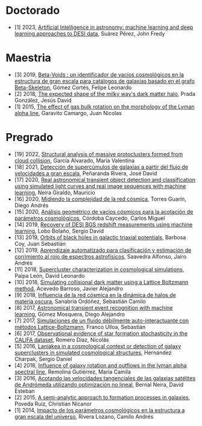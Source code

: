 Doctorado
=========

* [1] 2023, [Artificial Intelligence in astronomy: machine learning and deep learning approaches to DESI data](https://repositorio.uniandes.edu.co/entities/publication/2ee52e37-03e3-4f15-9946-2afa602f8e15),  Suárez Pérez, John Fredy 

Maestria
========

* [3] 2019, [Beta-Voids : un identificador de vacíos cosmológicos en la estructura de gran escala para catálogos de galaxias basado en el grafo Beta-Skeleton](https://repositorio.uniandes.edu.co/entities/publication/b3c5f2e7-25c7-4f20-8aa0-79943e247b55),  Gómez Cortés, Felipe Leonardo
* [2] 2018, [The expected shape of the milky way's dark matter halo](https://repositorio.uniandes.edu.co/entities/publication/279fb14d-95fe-4ccb-a7ae-783fe5a99343),  Prada González, Jesús David
* [1] 2015, [The effect of gas bulk rotation on the morphology of the Lyman alpha line](https://repositorio.uniandes.edu.co/entities/publication/e2c61411-36a6-4738-bae2-1e0f2be11f9b),  Garavito Camargo, Juan Nicolas 

Pregrado
========

* [19] 2022, [Structural analysis of massive protoclusters formed from cloud collision](https://repositorio.uniandes.edu.co/entities/publication/650e82cb-36f0-4ea1-a60f-ffc1f8b878e0),  García Alvarado, María Valentina 
* [18] 2021, [Detección de supercúmulos de galaxias a partir del flujo de velocidades a gran escala](https://repositorio.uniandes.edu.co/entities/publication/b162eb39-84b7-415d-9bef-c30f17d1b308), Peñaranda Rivera, José David
* [17] 2020, [Real astronomical transient object detection and classification using simulated light curves and real image sequences with machine learning](https://repositorio.uniandes.edu.co/entities/publication/6e6c3d40-be85-43c3-8065-ae8a822db86b),  Neira Giraldo, Mauricio 
* [16] 2020, [Midiendo la complejidad de la red cósmica](https://repositorio.uniandes.edu.co/entities/publication/fd80ead3-570b-432e-acad-f17a3e45a726), Torres Guarín, Diego Andrés 
* [15] 2020, [Análisis geométrico de vacíos cósmicos para la acotación de parámetros cosmológicos](https://repositorio.uniandes.edu.co/entities/publication/d0702050-e694-4f5d-be5b-7564122a9f54), Córdoba Caycedo, Carlos Miguel
* [14] 2019, [Recovery of DESI BGS redshift measurements using machine learning](https://repositorio.uniandes.edu.co/entities/publication/c5e22d3f-9a2e-4d9a-87d4-11fb05afbcb0),  Lobo Bolaño, Sergio David 
* [13] 2019, [Orbits of black holes in galactic triaxial potentials](https://repositorio.uniandes.edu.co/entities/publication/be19d642-d4fd-4848-b395-9861e07e400b),  Barbosa Coy, Juan Sebastián 
* [12] 2019, [Aprendizaje automatizado para clasificación y estimación de corrimiento al rojo de espectros astrofísicos](https://repositorio.uniandes.edu.co/entities/publication/4685d2c4-8f9a-4fb7-a7e1-8bb5f0a5829b), Saavedra Alfonso, Jairo Andrés
* [11] 2018, [Supercluster characterization in cosmological simulations](https://repositorio.uniandes.edu.co/entities/publication/351499b0-987a-4eb7-b6c5-3dafdd5a774d),  Paipa León, David Leonardo 
* [10] 2018, [Simulating collisional dark matter using a Lattice Boltzmann method](https://repositorio.uniandes.edu.co/entities/publication/55c251ea-c814-47f0-b507-ae5f293d0080), Acevedo Barroso, Javier Alejandro
* [9] 2018, [Influencia de la red cósmica en la dinámica de halos de materia oscura](https://repositorio.uniandes.edu.co/entities/publication/1e2abbe6-79d2-40c9-8164-ecead7ce6ffa),  Sanabria Ordóñez, Sebastián Camilo
* [8] 2017, [Astronomical transient event recognition with machine learning](https://repositorio.uniandes.edu.co/entities/publication/d5634f0a-6930-41d6-9aa8-a555bff75a7f),  Gómez Mosquera, Diego Alejandro 
* [7] 2017, [Simulaciones de un fluido débilmente auto-interactuante con métodos Lattice-Boltzmann](https://repositorio.uniandes.edu.co/entities/publication/fd84274b-b9d3-4e59-888c-c2da39609e09), Franco Ulloa, Sebastián
* [6] 2017, [Observational evidence of star formation stochasticity in the CALIFA dataset](https://repositorio.uniandes.edu.co/entities/publication/2c6a0772-82d2-4ba7-9740-18acec38967b),  Romero Díaz, Nicolás
* [5] 2016, [Laniakea in a cosmological context or detection of galaxy superclusters in simulated cosmological structures](https://repositorio.uniandes.edu.co/entities/publication/cfd9c3e5-f9c8-43e8-8ed0-25c4fcdf3bf4),  Hernández Charpak, Sergio Daniel 
* [4] 2016, [Influence of galaxy rotation and outflows in the lyman alpha spectral line](https://repositorio.uniandes.edu.co/entities/publication/91c828d3-ec08-40b3-a60c-fc81ddde9dc8),  Remolina Gutiérrez, María Camila 
* [3] 2016, [Acotando las velocidades tangenciales de las galaxias satélites de Andrómeda utilizando optimización no lineal](https://repositorio.uniandes.edu.co/entities/publication/08e72722-7227-4540-91e3-a757e5ddee65),  Bernal Neira, David Esteban
* [2] 2015, [A semi-analytic approach to formation processes in galaxies](https://repositorio.uniandes.edu.co/entities/publication/45082b8e-7fcb-40aa-941e-4d7b5e8af9fe),  Poveda Ruiz, Christian Nicanor 
* [1] 2014, [Impacto de los parámetros cosmológicos en la estructura a gran escala del universo](https://repositorio.uniandes.edu.co/entities/publication/5374b2be-f60d-4e25-a319-64259eb7c4c3),  Rivera Lozano, Camilo Andrés
 


